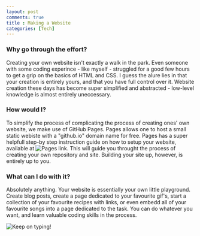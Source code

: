 ```yaml
---
layout: post
comments: true
title : Making a Website
categories: [Tech]
---
```


### Why go through the effort?
Creating your own website isn't exactly a walk in the park. Even someone with some coding experince - like myself - struggled for a good few hours to get a grip on the basics of HTML and CSS. I guess the alure lies in that your creation is entirely yours, and that you have full control over it. Website creation these days has become super simplified and abstracted - low-level knowledge is almost entirely uneccessary. 

### How would I?
To simplify the process of complicating the process of creating ones' own website, we make use of GitHub Pages. Pages allows one to host a small static webiste with a "github.io" domain name for free. Pages has a super helpfull step-by step instruction guide on how to setup your website, available at ![Pages link](https://pages.github.com/). This will guide you throught the process of creating your own repository and site. Building your site up, however, is entirely up to you.

### What can I do with it?
Absolutely anything. Your website is essentially your own little playground. Create blog posts, create a page dedicated to your favourite gif's, start a collection of your favourite recipes with links, or even embedd all of your favourite songs into a page dedicated to the task.
You can do whatever you want, and learn valuable coding skills in the process. 

![Keep on typing!](https://media.giphy.com/media/AWxKqonePVLMY/giphy.gif)